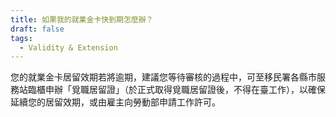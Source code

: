 ```yaml
---
title: 如果我的就業金卡快到期怎麼辦？
draft: false
tags:
  - Validity & Extension
---
```

您的就業金卡居留效期若將逾期，建議您等待審核的過程中，可至移民署各縣市服務站臨櫃申辦「覓職居留證」（於正式取得覓職居留證後，不得在臺工作），以確保延續您的居留效期，或由雇主向勞動部申請工作許可。